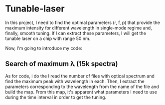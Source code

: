 # Tunable-laser
In this project, I need to find the optimal parameters (r, f, p) that provide the maximum intensity for different wavelength in single-mode regime and, finally, smooth tuning. If I can extract these parameters, I will get the tunable laser on a chip with range 50 nm.

Now, I'm going to introduce my code:

## Search of maximum λ (15k spectra)

As for code, i do the  I read the number of files with optical spectrum and find the maximum peak with wavelength in each. Then, I extract the parameters corresponding to the wavelength from the name of the file and build the map. From this map, it's apparent what parameters I need to use during the time interval in order to get the tuning.
